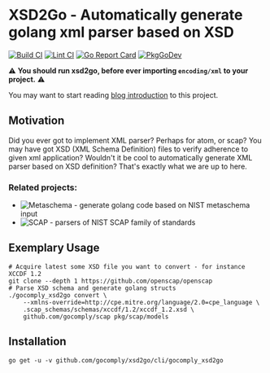 # XSD2Go - Automatically generate golang xml parser based on XSD
[![Build CI](https://github.com/GoComply/xsd2go/actions/workflows/build.yml/badge.svg)](https://github.com/GoComply/xsd2go/actions/workflows/build.yml)
[![Lint CI](https://github.com/GoComply/xsd2go/actions/workflows/lint.yaml/badge.svg)](https://github.com/GoComply/xsd2go/actions/workflows/lint.yaml)
[![Go Report Card](https://goreportcard.com/badge/github.com/gocomply/xsd2go)](https://goreportcard.com/report/github.com/gocomply/xsd2go)
[![PkgGoDev](https://pkg.go.dev/badge/github.com/gocomply/xsd2go)](https://pkg.go.dev/github.com/gocomply/xsd2go)

:warning: **You should run xsd2go, before ever importing `encoding/xml` to your project.** :warning:

You may want to start reading [blog introduction](http://isimluk.com/posts/2020/05/xsd2go-automatically-generate-golang-xml-parsers/) to this project.

## Motivation

Did you ever got to implement XML parser? Perhaps for atom, or scap? You may have got XSD
(XML Schema Definition) files to verify adherence to given xml application? Wouldn't it be
cool to automatically generate XML parser based on XSD definition? That's exactly what we
are up to here.

### Related projects:
 - ![Metaschema](https://github.com/gocomply/metaschema) - generate golang code based on NIST metaschema input
 - ![SCAP](https://github.com/gocomply/scap) - parsers of NIST SCAP family of standards

## Exemplary Usage

```
# Acquire latest some XSD file you want to convert - for instance XCCDF 1.2
git clone --depth 1 https://github.com/openscap/openscap
# Parse XSD schema and generate golang structs
./gocomply_xsd2go convert \
    --xmlns-override=http://cpe.mitre.org/language/2.0=cpe_language \
    .scap_schemas/schemas/xccdf/1.2/xccdf_1.2.xsd \
    github.com/gocomply/scap pkg/scap/models
```

## Installation

```
go get -u -v github.com/gocomply/xsd2go/cli/gocomply_xsd2go
```
